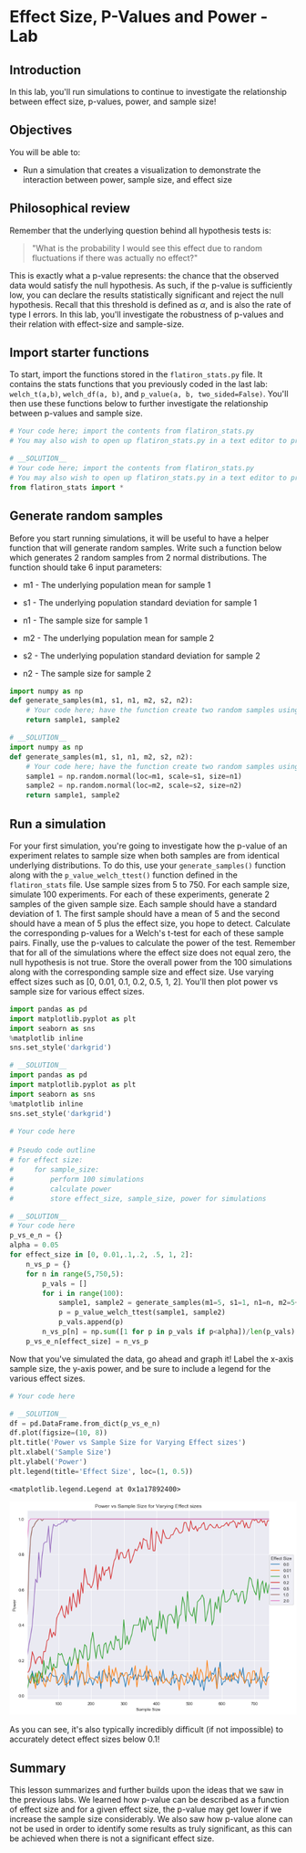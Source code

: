 
# Effect Size, P-Values and Power - Lab

## Introduction 

In this lab, you'll run simulations to continue to investigate the relationship between effect size, p-values, power, and sample size!

## Objectives
You will be able to:
* Run a simulation that creates a visualization to demonstrate the interaction between power, sample size, and effect size

## Philosophical review

Remember that the underlying question behind all hypothesis tests is:

>"What is the probability I would see this effect due to random fluctuations if there was actually no effect?" 

This is exactly what a p-value represents: the chance that the observed data would satisfy the null hypothesis. As such, if the p-value is sufficiently low, you can declare the results statistically significant and reject the null hypothesis. Recall that this threshold is defined as $\alpha$, and is also the rate of type I errors. In this lab, you'll investigate the robustness of p-values and their relation with effect-size and sample-size. 

## Import starter functions

To start, import the functions stored in the `flatiron_stats.py` file. It contains the stats functions that you previously coded in the last lab: `welch_t(a,b)`, `welch_df(a, b)`, and `p_value(a, b, two_sided=False)`. You'll then use these functions below to further investigate the relationship between p-values and sample size.


```python
# Your code here; import the contents from flatiron_stats.py
# You may also wish to open up flatiron_stats.py in a text editor to preview its contents 
```


```python
# __SOLUTION__ 
# Your code here; import the contents from flatiron_stats.py
# You may also wish to open up flatiron_stats.py in a text editor to preview its contents 
from flatiron_stats import *
```

## Generate random samples

Before you start running simulations, it will be useful to have a helper function that will generate random samples. Write such a function below which generates 2 random samples from 2 normal distributions. The function should take 6 input parameters:

* m1 - The underlying population mean for sample 1
* s1 - The underlying population standard deviation for sample 1
* n1 - The sample size for sample 1

* m2 - The underlying population mean for sample 2
* s2 - The underlying population standard deviation for sample 2
* n2 - The sample size for sample 2


```python
import numpy as np
def generate_samples(m1, s1, n1, m2, s2, n2):
    # Your code here; have the function create two random samples using the input parameters
    return sample1, sample2
```


```python
# __SOLUTION__ 
import numpy as np
def generate_samples(m1, s1, n1, m2, s2, n2):
    # Your code here; have the function create two random samples using the input parameters
    sample1 = np.random.normal(loc=m1, scale=s1, size=n1)
    sample2 = np.random.normal(loc=m2, scale=s2, size=n2)
    return sample1, sample2
```

## Run a simulation

For your first simulation, you're going to investigate how the p-value of an experiment relates to sample size when both samples are from identical underlying distributions. To do this, use your `generate_samples()` function along with the `p_value_welch_ttest()` function defined in the `flatiron_stats` file. Use sample sizes from 5 to 750. For each sample size, simulate 100 experiments. For each of these experiments, generate 2 samples of the given sample size. Each sample should have a standard deviation of 1. The first sample should have a mean of 5 and the second should have a mean of 5 plus the effect size, you hope to detect. Calculate the corresponding p-values for a Welch's t-test for each of these sample pairs. Finally, use the p-values to calculate the power of the test. Remember that for all of the simulations where the effect size does not equal zero, the null hypothesis is not true. Store the overall power from the 100 simulations along with the corresponding sample size and effect size. Use varying effect sizes such as [0, 0.01, 0.1, 0.2, 0.5, 1, 2]. You'll then plot power vs sample size for various effect sizes.


```python
import pandas as pd
import matplotlib.pyplot as plt
import seaborn as sns
%matplotlib inline
sns.set_style('darkgrid')
```


```python
# __SOLUTION__ 
import pandas as pd
import matplotlib.pyplot as plt
import seaborn as sns
%matplotlib inline
sns.set_style('darkgrid')
```


```python
# Your code here

# Pseudo code outline
# for effect size:
#     for sample_size:
#         perform 100 simulations
#         calculate power
#         store effect_size, sample_size, power for simulations
```


```python
# __SOLUTION__ 
# Your code here
p_vs_e_n = {}
alpha = 0.05
for effect_size in [0, 0.01,.1,.2, .5, 1, 2]:
    n_vs_p = {}
    for n in range(5,750,5):
        p_vals = []
        for i in range(100):
            sample1, sample2 = generate_samples(m1=5, s1=1, n1=n, m2=5+effect_size, s2=1, n2=n)
            p = p_value_welch_ttest(sample1, sample2)
            p_vals.append(p)
        n_vs_p[n] = np.sum([1 for p in p_vals if p<alpha])/len(p_vals)
    p_vs_e_n[effect_size] = n_vs_p
```

Now that you've simulated the data, go ahead and graph it! Label the x-axis sample size, the y-axis power, and be sure to include a legend for the various effect sizes.


```python
# Your code here
```


```python
# __SOLUTION__ 
df = pd.DataFrame.from_dict(p_vs_e_n)
df.plot(figsize=(10, 8))
plt.title('Power vs Sample Size for Varying Effect sizes')
plt.xlabel('Sample Size')
plt.ylabel('Power')
plt.legend(title='Effect Size', loc=(1, 0.5))
```




    <matplotlib.legend.Legend at 0x1a17892400>




![png](index_files/index_15_1.png)


As you can see, it's also typically incredibly difficult (if not impossible) to accurately detect effect sizes below 0.1!

## Summary

This lesson summarizes and further builds upon the ideas that we saw in the previous labs. We learned how p-value can be described as a function of effect size and for a given effect size, the p-value may get lower if we increase the sample size considerably. We also saw how p-value alone can not be used in order to identify some results as truly significant, as this can be achieved when there is not a significant effect size. 
